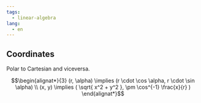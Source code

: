 ```yaml
---
tags:
  - linear-algebra
lang:
  - en
---
```


## Coordinates

Polar to Cartesian and viceversa.

$$\begin{alignat*}{3}
(r, \alpha) \implies (r \cdot \cos \alpha, r \cdot \sin \alpha) \\
(x, y) \implies ( \sqrt{ x^2 + y^2 }, \pm \cos^{-1} \frac{x}{r} )
\end{alignat*}$$
